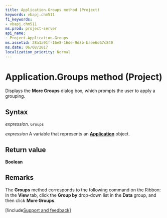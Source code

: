 ```yaml
---
title: Application.Groups method (Project)
keywords: vbapj.chm511
f1_keywords:
- vbapj.chm511
ms.prod: project-server
api_name:
- Project.Application.Groups
ms.assetid: 28a1a91f-16e8-16de-9d8b-baee6d67c840
ms.date: 06/08/2017
localization_priority: Normal
---
```



# Application.Groups method (Project)

Displays the  **More Groups** dialog box, which prompts the user to apply a grouping.


## Syntax

_expression_. `Groups`

_expression_ A variable that represents an **[Application](Project.Application.md)** object.


## Return value

 **Boolean**


## Remarks

The  **Groups** method corresponds to the following command on the Ribbon: In the **View** tab, click the **Group by** drop-down list in the **Data** group, and then click **More Groups**.

[!include[Support and feedback](~/includes/feedback-boilerplate.md)]